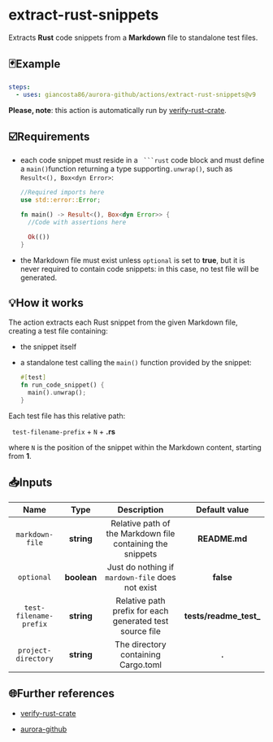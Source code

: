 # extract-rust-snippets

Extracts **Rust** code snippets from a **Markdown** file to standalone test files.

## 🃏Example

```yaml
steps:
  - uses: giancosta86/aurora-github/actions/extract-rust-snippets@v9
```

**Please, note**: this action is automatically run by [verify-rust-crate](../verify-rust-crate/README.md).

## ☑️Requirements

- each code snippet must reside in a ` ```rust` code block and must define a `main()`function returning a type supporting`.unwrap()`, such as `Result<(), Box<dyn Error>`:

  ```rust
  //Required imports here
  use std::error::Error;

  fn main() -> Result<(), Box<dyn Error>> {
    //Code with assertions here

    Ok(())
  }
  ```

- the Markdown file must exist unless `optional` is set to **true**, but it is never required to contain code snippets: in this case, no test file will be generated.

## 💡How it works

The action extracts each Rust snippet from the given Markdown file, creating a test file containing:

- the snippet itself

- a standalone test calling the `main()` function provided by the snippet:

  ```rust
  #[test]
  fn run_code_snippet() {
    main().unwrap();
  }
  ```

Each test file has this relative path:

` test-filename-prefix` + `N` + **.rs**

where `N` is the position of the snippet within the Markdown content, starting from **1**.

## 📥Inputs

|          Name          |    Type     |                        Description                         |      Default value      |
| :--------------------: | :---------: | :--------------------------------------------------------: | :---------------------: |
|    `markdown-file`     | **string**  | Relative path of the Markdown file containing the snippets |      **README.md**      |
|       `optional`       | **boolean** |      Just do nothing if `mardown-file` does not exist      |        **false**        |
| `test-filename-prefix` | **string**  |  Relative path prefix for each generated test source file  | **tests/readme_test\_** |
|  `project-directory`   | **string**  |            The directory containing Cargo.toml             |          **.**          |

## 🌐Further references

- [verify-rust-crate](../verify-rust-crate/README.md)

- [aurora-github](../../README.md)
